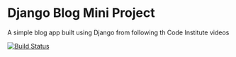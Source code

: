 # Django Blog Mini Project 
A simple blog app built using Django from following th Code Institute videos

[![Build Status](https://travis-ci.org/walshyc/CI-Blog.svg?branch=master)](https://travis-ci.org/walshyc/CI-Blog)